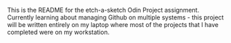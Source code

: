 This is the README for the etch-a-sketch Odin Project assignment. Currently learning about managing Github on multiple systems - this project will be written entirely on my laptop where most of the projects that I have completed were on my workstation. 
